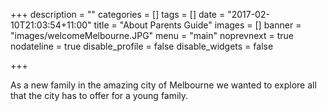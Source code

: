 +++
description = ""
categories = []
tags = []
date = "2017-02-10T21:03:54+11:00"
title = "About Parents Guide"
images = []
banner = "images/welcomeMelbourne.JPG"
menu = "main"
noprevnext = true
nodateline = true
disable_profile = false
disable_widgets = false

+++

As a new family in the amazing city of Melbourne we wanted to explore all that the city has to offer for a young family.
